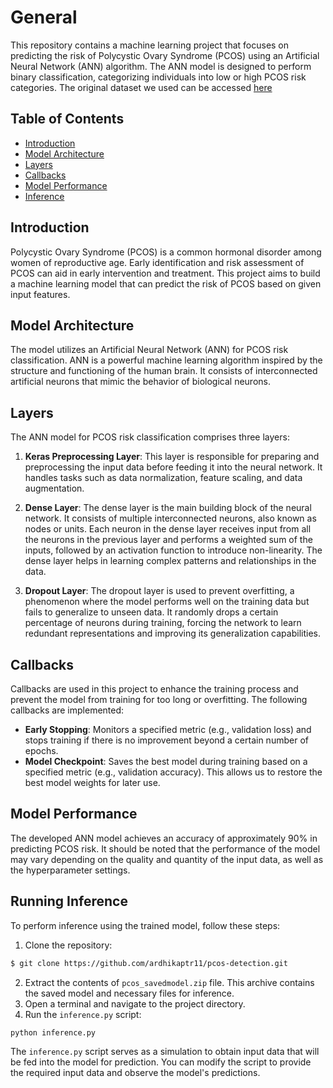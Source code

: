 # General
This repository contains a machine learning project that focuses on predicting the risk of Polycystic Ovary Syndrome (PCOS) 
using an Artificial Neural Network (ANN) algorithm. 
The ANN model is designed to perform binary classification, categorizing individuals into low or high PCOS risk categories.
The original dataset we used can be accessed [here](https://www.kaggle.com/code/karnikakapoor/pcos-diagnosis)

## Table of Contents
- [Introduction](#introduction)
- [Model Architecture](#model-architecture)
- [Layers](#layers)
- [Callbacks](#callbacks)
- [Model Performance](#model-performance)
- [Inference](#inference)


## Introduction <a name="introduction"></a>
Polycystic Ovary Syndrome (PCOS) is a common hormonal disorder among women of reproductive age. 
Early identification and risk assessment of PCOS can aid in early intervention and treatment. 
This project aims to build a machine learning model that can predict the risk of PCOS based on given input features.

## Model Architecture <a name="model-architecture"></a>
The model utilizes an Artificial Neural Network (ANN) for PCOS risk classification. ANN is a powerful machine learning algorithm inspired by the structure and functioning of the human brain. It consists of interconnected artificial neurons that mimic the behavior of biological neurons.

## Layers <a name="layers"></a>
The ANN model for PCOS risk classification comprises three layers:

1. **Keras Preprocessing Layer**: This layer is responsible for preparing and preprocessing the input data before feeding it into the neural network. It handles tasks such as data normalization, feature scaling, and data augmentation.

2. **Dense Layer**: The dense layer is the main building block of the neural network. It consists of multiple interconnected neurons, also known as nodes or units. Each neuron in the dense layer receives input from all the neurons in the previous layer and performs a weighted sum of the inputs, followed by an activation function to introduce non-linearity. The dense layer helps in learning complex patterns and relationships in the data.

3. **Dropout Layer**: The dropout layer is used to prevent overfitting, a phenomenon where the model performs well on the training data but fails to generalize to unseen data. It randomly drops a certain percentage of neurons during training, forcing the network to learn redundant representations and improving its generalization capabilities.

## Callbacks <a name="callbacks"></a>
Callbacks are used in this project to enhance the training process and prevent the model from training for too long or overfitting. 
The following callbacks are implemented:
- **Early Stopping**: Monitors a specified metric (e.g., validation loss) and stops training if there is no improvement beyond a certain number of epochs.
- **Model Checkpoint**: Saves the best model during training based on a specified metric (e.g., validation accuracy). This allows us to restore the best model weights for later use.

## Model Performance <a name="model-performance"></a>
The developed ANN model achieves an accuracy of approximately 90% in predicting PCOS risk. It should be noted that the performance of the model may vary depending on the quality and quantity of the input data, as well as the hyperparameter settings.

## Running Inference <a name="inference"></a>
To perform inference using the trained model, follow these steps:

1. Clone the repository:
```bash
$ git clone https://github.com/ardhikaptr11/pcos-detection.git
```
2. Extract the contents of `pcos_savedmodel.zip` file. This archive contains the saved model and necessary files for inference.
3. Open a terminal and navigate to the project directory.
4. Run the `inference.py` script:
```
python inference.py
```

The `inference.py` script serves as a simulation to obtain input data that will be fed into the model for prediction. You can modify the script to provide the required input data and observe the model's predictions.


